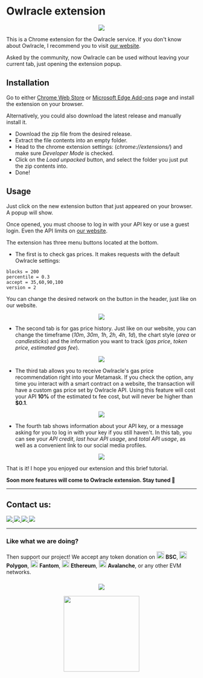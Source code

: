 # Owlracle extension

<p align="center"><img src="https://user-images.githubusercontent.com/19828711/149074903-e46ed950-7f17-4546-9663-58c963bb330b.png"></p>

This is a Chrome extension for the Owlracle service.
If you don't know about Owlracle, I recommend you to visit [our website](https://owlracle.info).

Asked by the community, now Owlracle can be used without leaving your current tab, just opening the extension popup.

## Installation

Go to either [Chrome Web Store](https://microsoftedge.microsoft.com/addons/detail/owlracle/abfaclffknadhdmfojckfkkcfakcngfd?hl=en-US) or [Microsoft Edge Add-ons](https://chrome.google.com/webstore/detail/owlracle/gnedoldjklhjjhmcfpilokboppbceclh?hl=en-US) page and install the extension on your browser.

Alternatively, you could also download the latest release and manually install it.

* Download the zip file from the desired release.
* Extract the file contents into an empty folder.
* Head to the chrome extension settings: (_chrome://extensions/_) and make sure _Developer Mode_ is checked.
* Click on the _Load unpacked_ button, and select the folder you just put the zip contents into.
* Done!


## Usage

Just click on the new extension button that just appeared on your browser. A popup will show.

Once opened, you must choose to log in with your API key or use a guest login. Even the API limits on [our website](https://owlracle.info).

The extension has three menu buttons located at the bottom.

* The first is to check gas prices. It makes requests with the default Owlracle settings:

```
blocks = 200
percentile = 0.3
accept = 35,60,90,100
version = 2
```

You can change the desired network on the button in the header, just like on our website.

<p align="center"><img src="https://user-images.githubusercontent.com/19828711/171278345-f3832e49-28b3-4f37-beb7-8d9bb61a81a3.png"></p>

* The second tab is for gas price history. Just like on our website, you can change the timeframe (_10m_, _30m_, _1h_, _2h_, _4h_, _1d_), the chart style (_area_ or _candlesticks_) and the information you want to track (_gas price_, _token price_, _estimated gas fee_).

<p align="center"><img src="https://user-images.githubusercontent.com/19828711/171278819-9e9020cd-eec3-4c65-99c4-1177fb37cdab.png"></p>

* The third tab allows you to receive Owlracle's gas price recommendation right into your Metamask. If you check the option, any time you interact with a smart contract on a website, the transaction will have a custom gas price set by Owlracle API. Using this feature will cost your API **10%** of the estimated tx fee cost, but will never be higher than **$0.1**. 

<p align="center"><img src="https://user-images.githubusercontent.com/19828711/171279196-96df6df5-4e4b-4345-9a05-ad01f38d6b1d.png"></p>

* The fourth tab shows information about your API key, or a message asking for you to log in with your key if you still haven't. In this tab, you can see your _API credit_, _last hour API usage_, and _total API usage_, as well as a convenient link to our social media profiles.

<p align="center"><img src="https://user-images.githubusercontent.com/19828711/171279031-e0dbc3b0-4b13-45ad-8a95-0ac15ec3e3ea.png"></p>

That is it! I hope you enjoyed our extension and this brief tutorial.

**Soon more features will come to Owlracle extension. Stay tuned 👀**

---

## Contact us:

<span>
    <a href="https://twitter.com/owlracleapi">
    <img src="https://img.shields.io/badge/Twitter-1DA1F2?style=for-the-badge&logo=twitter&logoColor=white">
    </a>
</span>
<span>
    <a href="https://discord.gg/zYS4f8eRbC">
    <img src="https://img.shields.io/badge/discord-1DA1F2?style=for-the-badge&logo=discord&logoColor=white">
    </a>
</span>
<span>
    <a href="https://t.me/owlracle">
    <img src="https://img.shields.io/badge/Telegram-1DA1F2?style=for-the-badge&logo=telegram&logoColor=white">
    </a>
</span>
<span>
    <a href="https://github.com/owlracle">
    <img src="https://img.shields.io/badge/GitHub-1DA1F2?style=for-the-badge&logo=github&logoColor=white">
    </a>
</span>

---

### Like what we are doing?

Then support our project! We accept any token donation on <img src="https://owlracle.info/img/bsc.png" height="20"> **BSC**, <img src="https://owlracle.info/img/poly.png" height="20"> **Polygon**, <img src="https://owlracle.info/img/ftm.png" height="20"> **Fantom**, <img src="https://owlracle.info/img/eth.png" height="20"> **Ethereum**, <img src="https://owlracle.info/img/avax.png" height="20"> **Avalanche**, or any other EVM networks.

<a href="https://user-images.githubusercontent.com/19828711/139945432-f6b07860-c986-4221-a291-10370f24ea5a.png">
<h3 align=center><img src="https://img.shields.io/badge/Wallet-0xA6E126a5bA7aE209A92b16fcf464E502f27fb658-blue"></h3>
<p align=center>
    <img width="200" src="https://user-images.githubusercontent.com/19828711/139945432-f6b07860-c986-4221-a291-10370f24ea5a.png">
</p>
</a>



